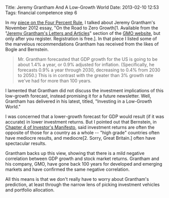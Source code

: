 Title: Jeremy Grantham And A Low-Growth World
Date: 2013-02-10 12:53
Tags: financial competence step 6

In my [piece on the Four Percent
Rule](/2013/01/17/investment-returns-the-four-percent-rule-and-your-personal-pucker-factor "The Four Percent Rule and Your Personal Pucker Factor"),
I talked about Jeremy Grantham's November 2012 essay, "On the Road to
Zero Growth[1. Available from the "[Jeremy Grantham's Letters and
Articles](https://www.gmo.com/America/Library/Letters/)" section of
the [GMO website](https://www.gmo.com/America/MyHome/), but only after
you register. Registration is free.]. In that piece I listed some of the
marvelous recommendations Grantham has received from the likes of Bogle
and Bernstein.

> Mr. Grantham forecasted that GDP growth for the US is going to be
> about 1.4% a year, or 0.9% adjusted for inflation. (Specifically, he
> forecasts 0.9% a year through 2030, decreasing to 0.4% from 2030 to
> 2050.) This is in contrast with the greater than 3% growth rate we've
> had for more than 100 years.

I lamented that Grantham did not discuss the investment implications of
this low-growth forecast, instead promising it for a future newsletter.
Well, Grantham has delivered in his latest, titled, "Investing in a
Low-Growth World."

I was concerned that a lower-growth forecast for GDP would result (if it
was accurate) in lower investment returns. But I pointed out that
Bernstein, in [Chapter 4 of Investor's
Manifesto](/2013/01/15/the-investors-manifesto-chapter-4 "“The Investor’s Manifesto:” Chapter 4"),
said investment returns are often the opposite of those for a country as
a whole -- "high grade" countries often have mediocre results, and
mediocre[2. Sorry, Great Britain.] often have spectacular results.

Grantham backs up this view, showing that there is a mild negative
correlation between GDP growth and stock market returns. Grantham and
his company, GMO, have gone back 100 years for developed and emerging
markets and have confirmed the same negative correlation.

All this means is that we don't really have to worry about Grantham's
prediction, at least through the narrow lens of picking investment
vehicles and portfolio allocation.
